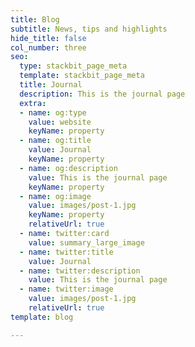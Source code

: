 ```yaml
---
title: Blog
subtitle: News, tips and highlights
hide_title: false
col_number: three
seo:
  type: stackbit_page_meta
  template: stackbit_page_meta
  title: Journal
  description: This is the journal page
  extra:
  - name: og:type
    value: website
    keyName: property
  - name: og:title
    value: Journal
    keyName: property
  - name: og:description
    value: This is the journal page
    keyName: property
  - name: og:image
    value: images/post-1.jpg
    keyName: property
    relativeUrl: true
  - name: twitter:card
    value: summary_large_image
  - name: twitter:title
    value: Journal
  - name: twitter:description
    value: This is the journal page
  - name: twitter:image
    value: images/post-1.jpg
    relativeUrl: true
template: blog

---
```


